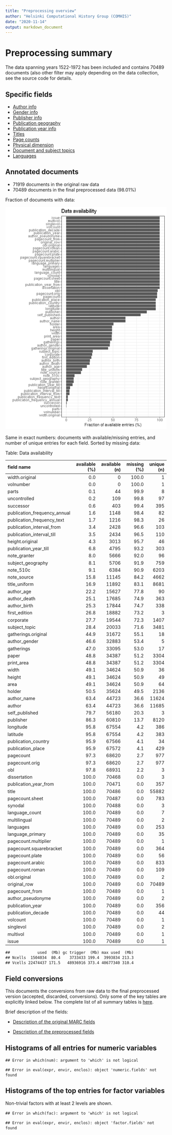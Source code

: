 ```yaml
---
title: "Preprocessing overview"
author: "Helsinki Computational History Group (COMHIS)"
date: "2020-11-14"
output: markdown_document
---
```


# Preprocessing summary

The data spanning years 1522-1972 has been included and contains 70489 documents (also other filter may apply depending on the data collection, see the source code for details.



## Specific fields

  * [Author info](author.md)
  * [Gender info](gender.md)
  * [Publisher info](publisher.md)
  * [Publication geography](publicationplace.md)
  * [Publication year info](publicationyear.md)
  * [Titles](title.md)  
  * [Page counts](pagecount.md)
  * [Physical dimension](dimension.md)    
  * [Document and subject topics](topic.md)
  * [Languages](language.md)


## Annotated documents

  * 71919 documents in the original raw data
  * 70489 documents in the final preprocessed data (98.01%)

Fraction of documents with data:

![plot of chunk summaryannotations](figure/summaryannotations-1.png)

Same in exact numbers: documents with available/missing entries, and number of unique entries for each field. Sorted by missing data:


Table: Data availability

|field name                   | available (%)| available (n)| missing (%)| unique (n)|
|:----------------------------|-------------:|-------------:|-----------:|----------:|
|width.original               |           0.0|             0|       100.0|          1|
|volnumber                    |           0.0|             0|       100.0|          1|
|parts                        |           0.1|            44|        99.9|          8|
|uncontrolled                 |           0.2|           109|        99.8|         97|
|successor                    |           0.6|           403|        99.4|        395|
|publication_frequency_annual |           1.6|          1148|        98.4|         82|
|publication_frequency_text   |           1.7|          1216|        98.3|         26|
|publication_interval_from    |           3.4|          2428|        96.6|        103|
|publication_interval_till    |           3.5|          2434|        96.5|        110|
|height.original              |           4.3|          3013|        95.7|         46|
|publication_year_till        |           6.8|          4795|        93.2|        303|
|note_granter                 |           8.0|          5666|        92.0|         96|
|subject_geography            |           8.1|          5706|        91.9|        759|
|note_510c                    |           9.1|          6384|        90.9|       6203|
|note_source                  |          15.8|         11145|        84.2|       4662|
|title_uniform                |          16.9|         11892|        83.1|       8681|
|author_age                   |          22.2|         15627|        77.8|         90|
|author_death                 |          25.1|         17685|        74.9|        363|
|author_birth                 |          25.3|         17844|        74.7|        338|
|first_edition                |          26.8|         18882|        73.2|          3|
|corporate                    |          27.7|         19544|        72.3|       1407|
|subject_topic                |          28.4|         20033|        71.6|       3481|
|gatherings.original          |          44.9|         31672|        55.1|         18|
|author_gender                |          46.6|         32883|        53.4|          5|
|gatherings                   |          47.0|         33095|        53.0|         17|
|paper                        |          48.8|         34387|        51.2|       3304|
|print_area                   |          48.8|         34387|        51.2|       3304|
|width                        |          49.1|         34624|        50.9|         36|
|height                       |          49.1|         34624|        50.9|         49|
|area                         |          49.1|         34624|        50.9|         64|
|holder                       |          50.5|         35624|        49.5|       2136|
|author_name                  |          63.4|         44723|        36.6|      11624|
|author                       |          63.4|         44723|        36.6|      11685|
|self_published               |          79.7|         56180|        20.3|          3|
|publisher                    |          86.3|         60810|        13.7|       8120|
|longitude                    |          95.8|         67554|         4.2|        386|
|latitude                     |          95.8|         67554|         4.2|        383|
|publication_country          |          95.9|         67566|         4.1|         34|
|publication_place            |          95.9|         67572|         4.1|        429|
|pagecount                    |          97.3|         68620|         2.7|        977|
|pagecount.orig               |          97.3|         68620|         2.7|        977|
|obl                          |          97.8|         68931|         2.2|          3|
|dissertation                 |         100.0|         70468|         0.0|          3|
|publication_year_from        |         100.0|         70471|         0.0|        357|
|title                        |         100.0|         70486|         0.0|      55882|
|pagecount.sheet              |         100.0|         70487|         0.0|        783|
|synodal                      |         100.0|         70488|         0.0|          3|
|language_count               |         100.0|         70489|         0.0|          7|
|multilingual                 |         100.0|         70489|         0.0|          2|
|languages                    |         100.0|         70489|         0.0|        253|
|language_primary             |         100.0|         70489|         0.0|         35|
|pagecount.multiplier         |         100.0|         70489|         0.0|          1|
|pagecount.squarebracket      |         100.0|         70489|         0.0|        364|
|pagecount.plate              |         100.0|         70489|         0.0|         56|
|pagecount.arabic             |         100.0|         70489|         0.0|        833|
|pagecount.roman              |         100.0|         70489|         0.0|        109|
|obl.original                 |         100.0|         70489|         0.0|          2|
|original_row                 |         100.0|         70489|         0.0|      70489|
|pagecount_from               |         100.0|         70489|         0.0|          1|
|author_pseudonyme            |         100.0|         70489|         0.0|          2|
|publication_year             |         100.0|         70489|         0.0|        356|
|publication_decade           |         100.0|         70489|         0.0|         44|
|volcount                     |         100.0|         70489|         0.0|          1|
|singlevol                    |         100.0|         70489|         0.0|          2|
|multivol                     |         100.0|         70489|         0.0|          1|
|issue                        |         100.0|         70489|         0.0|          1|

```
##            used  (Mb) gc trigger  (Mb) max used  (Mb)
## Ncells  1504034  80.4    3733433 199.4  3993834 213.3
## Vcells 22474437 171.5   48936916 373.4 40677340 310.4
```


## Field conversions

This documents the conversions from raw data to the final preprocessed version (accepted, discarded, conversions). Only some of the key tables are explicitly linked below. The complete list of all summary tables is [here](output.tables/).

Brief description of the fields:

 * [Description of the original MARC fields](https://github.com/COMHIS/bibliographica/blob/master/inst/extdata/fieldnames.csv)

 * [Description of the preprocessed fields](https://github.com/COMHIS/bibliographica/blob/master/inst/extdata/fieldname_table.csv)


## Histograms of all entries for numeric variables


```
## Error in which(num): argument to 'which' is not logical
```

```
## Error in eval(expr, envir, enclos): object 'numeric.fields' not found
```


## Histograms of the top entries for factor variables

Non-trivial factors with at least 2 levels are shown.


```
## Error in which(fac): argument to 'which' is not logical
```

```
## Error in eval(expr, envir, enclos): object 'factor.fields' not found
```


